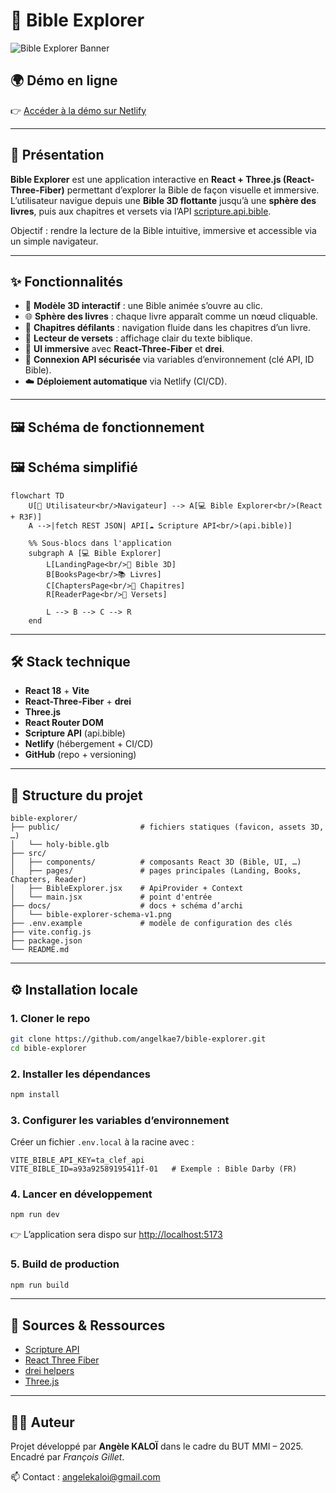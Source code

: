 # 📖 Bible Explorer

![Bible Explorer Banner](./public/banner.png)

## 🌍 Démo en ligne

👉 [Accéder à la démo sur Netlify](https://angele-kaloi-bible-explorer.netlify.app)

---

## 🚀 Présentation

**Bible Explorer** est une application interactive en **React + Three.js (React-Three-Fiber)** permettant d’explorer la Bible de façon visuelle et immersive.  
L’utilisateur navigue depuis une **Bible 3D flottante** jusqu’à une **sphère des livres**, puis aux chapitres et versets via l’API [scripture.api.bible](https://scripture.api.bible/).

Objectif : rendre la lecture de la Bible intuitive, immersive et accessible via un simple navigateur.

---

## ✨ Fonctionnalités

- 📖 **Modèle 3D interactif** : une Bible animée s’ouvre au clic.  
- 🌐 **Sphère des livres** : chaque livre apparaît comme un nœud cliquable.  
- 🔢 **Chapitres défilants** : navigation fluide dans les chapitres d’un livre.  
- 📜 **Lecteur de versets** : affichage clair du texte biblique.  
- 🎨 **UI immersive** avec **React-Three-Fiber** et **drei**.  
- 🔑 **Connexion API sécurisée** via variables d’environnement (clé API, ID Bible).  
- ☁️ **Déploiement automatique** via Netlify (CI/CD).

---

## 🖼️ Schéma de fonctionnement

## 🖼️ Schéma simplifié

```mermaid
flowchart TD
    U[👤 Utilisateur<br/>Navigateur] --> A[💻 Bible Explorer<br/>(React + R3F)]
    A -->|fetch REST JSON| API[☁️ Scripture API<br/>(api.bible)]

    %% Sous-blocs dans l'application
    subgraph A [💻 Bible Explorer]
        L[LandingPage<br/>📖 Bible 3D]
        B[BooksPage<br/>📚 Livres]
        C[ChaptersPage<br/>🔢 Chapitres]
        R[ReaderPage<br/>📜 Versets]

        L --> B --> C --> R
    end
```

---

## 🛠️ Stack technique

- **React 18** + **Vite**
- **React-Three-Fiber** + **drei**
- **Three.js**
- **React Router DOM**
- **Scripture API** (api.bible)
- **Netlify** (hébergement + CI/CD)
- **GitHub** (repo + versioning)

---

## 📂 Structure du projet

```
bible-explorer/
├── public/                  # fichiers statiques (favicon, assets 3D, …)
│   └── holy-bible.glb
├── src/
│   ├── components/          # composants React 3D (Bible, UI, …)
│   ├── pages/               # pages principales (Landing, Books, Chapters, Reader)
│   ├── BibleExplorer.jsx    # ApiProvider + Context
│   └── main.jsx             # point d'entrée
├── docs/                    # docs + schéma d’archi
│   └── bible-explorer-schema-v1.png
├── .env.example             # modèle de configuration des clés
├── vite.config.js
├── package.json
└── README.md
```

---

## ⚙️ Installation locale

### 1. Cloner le repo
```bash
git clone https://github.com/angelkae7/bible-explorer.git
cd bible-explorer
```

### 2. Installer les dépendances
```bash
npm install
```

### 3. Configurer les variables d’environnement
Créer un fichier `.env.local` à la racine avec :

```env
VITE_BIBLE_API_KEY=ta_clef_api
VITE_BIBLE_ID=a93a92589195411f-01   # Exemple : Bible Darby (FR)
```

### 4. Lancer en développement
```bash
npm run dev
```

👉 L’application sera dispo sur [http://localhost:5173](http://localhost:5173)

### 5. Build de production
```bash
npm run build
```

---

## 🔑 Sources & Ressources

- [Scripture API](https://scripture.api.bible/)  
- [React Three Fiber](https://docs.pmnd.rs/react-three-fiber/getting-started/introduction)  
- [drei helpers](https://github.com/pmndrs/drei)  
- [Three.js](https://threejs.org/)  

---

## 👩‍💻 Auteur

Projet développé par **Angèle KALOÏ** dans le cadre du BUT MMI – 2025.  
Encadré par *François Gillet*.  

📫 Contact : [angelekaloi@gmail.com](mailto:angelekaloi@gmail.com)
